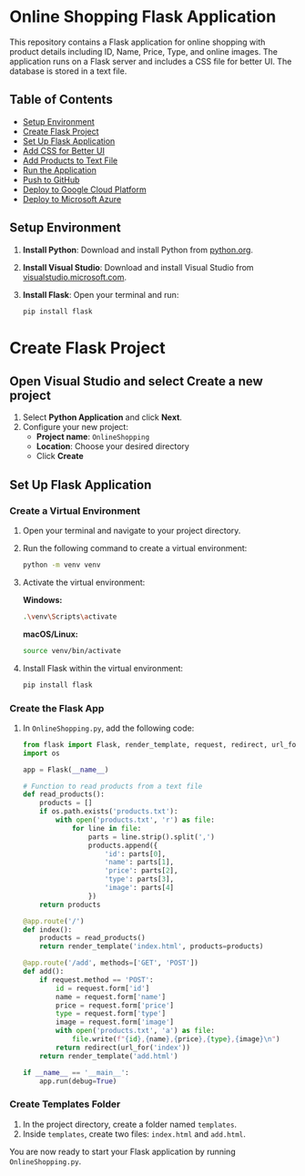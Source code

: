 # Online Shopping Flask Application

This repository contains a Flask application for online shopping with product details including ID, Name, Price, Type, and online images. The application runs on a Flask server and includes a CSS file for better UI. The database is stored in a text file.

## Table of Contents

- [Setup Environment](#setup-environment)
- [Create Flask Project](#create-flask-project)
- [Set Up Flask Application](#set-up-flask-application)
- [Add CSS for Better UI](#add-css-for-better-ui)
- [Add Products to Text File](#add-products-to-text-file)
- [Run the Application](#run-the-application)
- [Push to GitHub](#push-to-github)
- [Deploy to Google Cloud Platform](#deploy-to-google-cloud-platform)
- [Deploy to Microsoft Azure](#deploy-to-microsoft-azure)

## Setup Environment

1. **Install Python**: Download and install Python from [python.org](https://www.python.org/).

2. **Install Visual Studio**: Download and install Visual Studio from [visualstudio.microsoft.com](https://visualstudio.microsoft.com/).

3. **Install Flask**: Open your terminal and run:
   ```bash
   pip install flask
# Create Flask Project

## Open Visual Studio and select Create a new project

1. Select **Python Application** and click **Next**.
2. Configure your new project:
   - **Project name**: `OnlineShopping`
   - **Location**: Choose your desired directory
   - Click **Create**

## Set Up Flask Application

### Create a Virtual Environment

1. Open your terminal and navigate to your project directory.
2. Run the following command to create a virtual environment:

    ```bash
    python -m venv venv
    ```

3. Activate the virtual environment:

    **Windows:**

    ```bash
    .\venv\Scripts\activate
    ```

    **macOS/Linux:**

    ```bash
    source venv/bin/activate
    ```

4. Install Flask within the virtual environment:

    ```bash
    pip install flask
    ```

### Create the Flask App

1. In `OnlineShopping.py`, add the following code:

    ```python
    from flask import Flask, render_template, request, redirect, url_for
    import os

    app = Flask(__name__)

    # Function to read products from a text file
    def read_products():
        products = []
        if os.path.exists('products.txt'):
            with open('products.txt', 'r') as file:
                for line in file:
                    parts = line.strip().split(',')
                    products.append({
                        'id': parts[0],
                        'name': parts[1],
                        'price': parts[2],
                        'type': parts[3],
                        'image': parts[4]
                    })
        return products

    @app.route('/')
    def index():
        products = read_products()
        return render_template('index.html', products=products)

    @app.route('/add', methods=['GET', 'POST'])
    def add():
        if request.method == 'POST':
            id = request.form['id']
            name = request.form['name']
            price = request.form['price']
            type = request.form['type']
            image = request.form['image']
            with open('products.txt', 'a') as file:
                file.write(f"{id},{name},{price},{type},{image}\n")
            return redirect(url_for('index'))
        return render_template('add.html')

    if __name__ == '__main__':
        app.run(debug=True)
    ```

### Create Templates Folder

1. In the project directory, create a folder named `templates`.
2. Inside `templates`, create two files: `index.html` and `add.html`.

You are now ready to start your Flask application by running `OnlineShopping.py`.
